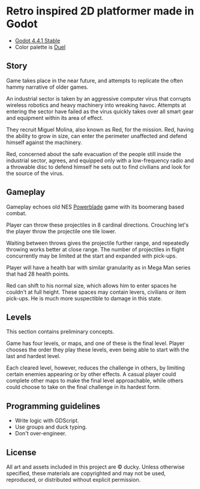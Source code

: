 # Retro inspired 2D platformer made in Godot

- [Godot 4.4.1 Stable](https://godotengine.org/download/archive/4.4.1-stable/)
- Color palette is [Duel](https://lospec.com/palette-list/duel)

## Story

Game takes place in the near future, and attempts to replicate the often hammy narrative of older games.

An industrial sector is taken by an aggressive computer virus that corrupts wireless robotics and heavy machinery into wreaking havoc. Attempts at entering the sector have failed as the virus quickly takes over all smart gear and equipment within its area of effect.

They recruit Miguel Molina, also known as Red, for the mission. Red, having the ability to grow in size, can enter the perimeter unaffected and defend himself against the machinery.

Red, concerned about the safe evacuation of the people still inside the industrial sector, agrees, and equipped only with a low-frequency radio and a throwable disc to defend himself he sets out to find civilians and look for the source of the virus.

## Gameplay

Gameplay echoes old NES [Powerblade](https://www.youtube.com/watch?v=0s3TnIXJRaw) game with its boomerang based combat.

Player can throw these projectiles in 8 cardinal directions. Crouching let's the player throw the projectile one tile lower.

Waiting between throws gives the projectile further range, and repeatedly throwing works better at close range. The number of projectiles in flight concurrently may be limited at the start and expanded with pick-ups.

Player will have a health bar with similar granularity as in Mega Man series that had 28 health points.

Red can shift to his normal size, which allows him to enter spaces he couldn't at full height. These spaces may contain levers, civilians or item pick-ups. He is much more suspectible to damage in this state.

## Levels

This section contains preliminary concepts.

Game has four levels, or maps, and one of these is the final level. Player chooses the order they play these levels, even being able to start with the last and hardest level.

Each cleared level, however, reduces the challenge in others, by limiting certain enemies appearing or by other effects. A casual player could complete other maps to make the final level approachable, while others could choose to take on the final challenge in its hardest form.

## Programming guidelines

- Write logic with GDScript.
- Use groups and duck typing.
- Don't over-engineer.

## License

All art and assets included in this project are © ducky. Unless otherwise specified, these materials are copyrighted and may not be used, reproduced, or distributed without explicit permission.
